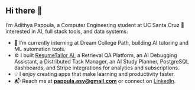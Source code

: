 ## Hi there 👋  

I’m Adithya Pappula, a Computer Engineering student at UC Santa Cruz 🐌 interested in AI, full stack tools, and data systems.  

- 🧠 I’m currently interning at Dream College Path, building AI tutoring and ML automation tools.  
- ⚙️ I built [ResumeTailor AI](https://profile-tau-lac.vercel.app/), a Retrieval QA Platform, an AI Debugging Assistant, a Distributed Task Manager, an AI Study Planner, PostgreSQL dashboards, and Stripe integrations for analytics and subscriptions.  
- 💡 I enjoy creating apps that make learning and productivity faster.  
- 📬 Reach me at **pappula.asv@gmail.com** or connect on [LinkedIn](https://linkedin.com/in/adithya-pappula).  

